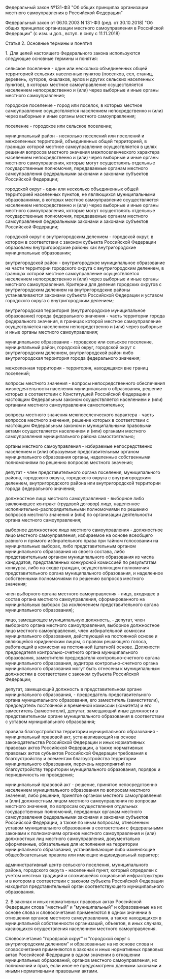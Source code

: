 Федеральный закон №131-ФЗ "Об общих принципах организации местного самоуправления в Российской Федерации"

Федеральный закон от 06.10.2003 N 131-ФЗ (ред. от 30.10.2018) "Об общих принципах организации местного самоуправления в Российской Федерации" (с изм. и доп., вступ. в силу с 11.11.2018)

Статья 2. Основные термины и понятия

1\. Для целей настоящего Федерального закона используются следующие основные термины и понятия:

сельское поселение - один или несколько объединенных общей территорией сельских населенных пунктов (поселков, сел, станиц, деревень, хуторов, кишлаков, аулов и других сельских населенных пунктов), в которых местное самоуправление осуществляется населением непосредственно и (или) через выборные и иные органы местного самоуправления;

городское поселение - город или поселок, в которых местное самоуправление осуществляется населением непосредственно и (или) через выборные и иные органы местного самоуправления;

поселение - городское или сельское поселение;

муниципальный район - несколько поселений или поселений и межселенных территорий, объединенных общей территорией, в границах которой местное самоуправление осуществляется в целях решения вопросов местного значения межпоселенческого характера населением непосредственно и (или) через выборные и иные органы местного самоуправления, которые могут осуществлять отдельные государственные полномочия, передаваемые органам местного самоуправления федеральными законами и законами субъектов Российской Федерации;

городской округ - один или несколько объединенных общей территорией населенных пунктов, не являющихся муниципальными образованиями, в которых местное самоуправление осуществляется населением непосредственно и (или) через выборные и иные органы местного самоуправления, которые могут осуществлять отдельные государственные полномочия, передаваемые органам местного самоуправления федеральными законами и законами субъектов Российской Федерации;

городской округ с внутригородским делением - городской округ, в котором в соответствии с законом субъекта Российской Федерации образованы внутригородские районы как внутригородские муниципальные образования;

внутригородской район - внутригородское муниципальное образование на части территории городского округа с внутригородским делением, в границах которой местное самоуправление осуществляется населением непосредственно и (или) через выборные и иные органы местного самоуправления. Критерии для деления городских округов с внутригородским делением на внутригородские районы устанавливаются законами субъекта Российской Федерации и уставом городского округа с внутригородским делением;

внутригородская территория (внутригородское муниципальное образование) города федерального значения - часть территории города федерального значения, в границах которой местное самоуправление осуществляется населением непосредственно и (или) через выборные и иные органы местного самоуправления;

муниципальное образование - городское или сельское поселение, муниципальный район, городской округ, городской округ с внутригородским делением, внутригородской район либо внутригородская территория города федерального значения;

межселенная территория - территория, находящаяся вне границ поселений;

вопросы местного значения - вопросы непосредственного обеспечения жизнедеятельности населения муниципального образования, решение которых в соответствии с Конституцией Российской Федерации и настоящим Федеральным законом осуществляется населением и (или) органами местного самоуправления самостоятельно;

вопросы местного значения межпоселенческого характера - часть вопросов местного значения, решение которых в соответствии с настоящим Федеральным законом и муниципальными правовыми актами осуществляется населением и (или) органами местного самоуправления муниципального района самостоятельно;

органы местного самоуправления - избираемые непосредственно населением и (или) образуемые представительным органом муниципального образования органы, наделенные собственными полномочиями по решению вопросов местного значения;

депутат - член представительного органа поселения, муниципального района, городского округа, городского округа с внутригородским делением, внутригородского района или внутригородской территории города федерального значения;

должностное лицо местного самоуправления - выборное либо заключившее контракт (трудовой договор) лицо, наделенное исполнительно-распорядительными полномочиями по решению вопросов местного значения и (или) по организации деятельности органа местного самоуправления;

выборное должностное лицо местного самоуправления - должностное лицо местного самоуправления, избираемое на основе всеобщего равного и прямого избирательного права при тайном голосовании на муниципальных выборах, либо представительным органом муниципального образования из своего состава, либо представительным органом муниципального образования из числа кандидатов, представленных конкурсной комиссией по результатам конкурса, либо на сходе граждан, осуществляющем полномочия представительного органа муниципального образования, и наделенное собственными полномочиями по решению вопросов местного значения;

член выборного органа местного самоуправления - лицо, входящее в состав органа местного самоуправления, сформированного на муниципальных выборах (за исключением представительного органа муниципального образования);

лицо, замещающее муниципальную должность, - депутат, член выборного органа местного самоуправления, выборное должностное лицо местного самоуправления, член избирательной комиссии муниципального образования, действующей на постоянной основе и являющейся юридическим лицом, с правом решающего голоса, работающий в комиссии на постоянной (штатной) основе. Должности председателя контрольно-счетного органа муниципального образования, заместителя председателя контрольно-счетного органа муниципального образования, аудитора контрольно-счетного органа муниципального образования могут быть отнесены к муниципальным должностям в соответствии с законом субъекта Российской Федерации;

депутат, замещающий должность в представительном органе муниципального образования, - председатель представительного органа муниципального образования, его заместитель (заместители), председатель постоянной и временной комиссии (комитета) и его заместитель (заместители), депутат, замещающий иные должности в представительном органе муниципального образования в соответствии с уставом муниципального образования;

правила благоустройства территории муниципального образования - муниципальный правовой акт, устанавливающий на основе законодательства Российской Федерации и иных нормативных правовых актов Российской Федерации, а также нормативных правовых актов субъектов Российской Федерации требования к благоустройству и элементам благоустройства территории муниципального образования, перечень мероприятий по благоустройству территории муниципального образования, порядок и периодичность их проведения;

муниципальный правовой акт - решение, принятое непосредственно населением муниципального образования по вопросам местного значения, либо решение, принятое органом местного самоуправления и (или) должностным лицом местного самоуправления по вопросам местного значения, по вопросам осуществления отдельных государственных полномочий, переданных органам местного самоуправления федеральными законами и законами субъектов Российской Федерации, а также по иным вопросам, отнесенным уставом муниципального образования в соответствии с федеральными законами к полномочиям органов местного самоуправления и (или) должностных лиц местного самоуправления, документально оформленные, обязательные для исполнения на территории муниципального образования, устанавливающие либо изменяющие общеобязательные правила или имеющие индивидуальный характер;

административный центр сельского поселения, муниципального района, городского округа - населенный пункт, который определен с учетом местных традиций и сложившейся социальной инфраструктуры и в котором в соответствии с законом субъекта Российской Федерации находится представительный орган соответствующего муниципального образования.

2\. В законах и иных нормативных правовых актах Российской Федерации слова "местный" и "муниципальный" и образованные на их основе слова и словосочетания применяются в одном значении в отношении органов местного самоуправления, а также находящихся в муниципальной собственности организаций, объектов, в иных случаях, касающихся осуществления населением местного самоуправления.

Словосочетания "городской округ" и "городской округ с внутригородским делением" и образованные на их основе слова и словосочетания применяются в законах и иных нормативных правовых актах Российской Федерации в одном значении в отношении муниципальных образований, органов местного самоуправления, их полномочий и прав, если иное не предусмотрено данными законами и иными нормативными правовыми актами.

